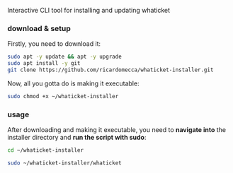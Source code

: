 Interactive CLI tool for installing and updating whaticket

### download & setup

Firstly, you need to download it:


```bash
sudo apt -y update && apt -y upgrade
sudo apt install -y git
git clone https://github.com/ricardomecca/whaticket-installer.git
```

Now, all you gotta do is making it executable:

```bash
sudo chmod +x ~/whaticket-installer
```

### usage

After downloading and making it executable, you need to **navigate into** the installer directory and **run the script with sudo**:

```bash
cd ~/whaticket-installer
```

```bash
sudo ~/whaticket-installer/whaticket
```
